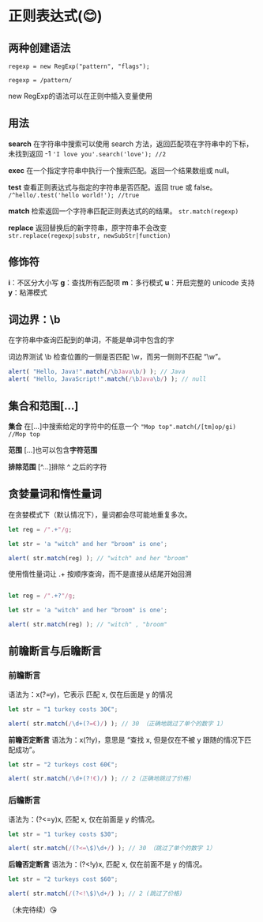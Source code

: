 # 正则表达式(:blush:)

## 两种创建语法

`regexp = new RegExp("pattern", "flags");`

`regexp = /pattern/`

new RegExp的语法可以在正则中插入变量使用

## 用法

**search**
在字符串中搜索可以使用 search 方法，返回匹配项在字符串中的下标，未找到返回 -1
`'I love you'.search('love'); //2`

**exec**
在一个指定字符串中执行一个搜索匹配。返回一个结果数组或 null。

**test**
查看正则表达式与指定的字符串是否匹配。返回 true 或 false。
`/^hello/.test('hello world!'); //true`

**match**
检索返回一个字符串匹配正则表达式的的结果。
`str.match(regexp)`

**replace**
返回替换后的新字符串，原字符串不会改变
`str.replace(regexp|substr, newSubStr|function)`

## 修饰符

**i**：不区分大小写
**g**：查找所有匹配项
**m**：多行模式
**u**：开启完整的 unicode 支持
**y**：粘滞模式

## 词边界：\b

在字符串中查询匹配到的单词，不能是单词中包含的字

词边界测试 \b 检查位置的一侧是否匹配 \w，而另一侧则不匹配 “\w”。

```javascript
alert( "Hello, Java!".match(/\bJava\b/) ); // Java
alert( "Hello, JavaScript!".match(/\bJava\b/) ); // null
```

## 集合和范围[...]

**集合**
在[...]中搜索给定的字符中的任意一个
`"Mop top".match(/[tm]op/gi) //Mop top`

**范围**
[...]也可以包含**字符范围**

**排除范围**
[^...]排除 ^ 之后的字符

## 贪婪量词和惰性量词

在贪婪模式下（默认情况下），量词都会尽可能地重复多次。

```javascript
let reg = /".+"/g;

let str = 'a "witch" and her "broom" is one';

alert( str.match(reg) ); // "witch" and her "broom"

```

使用惰性量词让 .+ 按顺序查询，而不是直接从结尾开始回溯

```javascript

let reg = /".+?"/g;

let str = 'a "witch" and her "broom" is one';

alert( str.match(reg) ); // "witch" , "broom"

```

## 前瞻断言与后瞻断言

### 前瞻断言

语法为：x(?=y)，它表示 匹配 x, 仅在后面是 y 的情况

```javascript
let str = "1 turkey costs 30€";

alert( str.match(/\d+(?=€)/) ); // 30 （正确地跳过了单个的数字 1）
```

**前瞻否定断言**
语法为：x(?!y)，意思是 “查找 x, 但是仅在不被 y 跟随的情况下匹配成功”。

```javascript
let str = "2 turkeys cost 60€";

alert( str.match(/\d+(?!€)/) ); // 2（正确地跳过了价格）
```

### 后瞻断言

语法为：(?<=y)x, 匹配 x, 仅在前面是 y 的情况。

```javascript
let str = "1 turkey costs $30";

alert( str.match(/(?<=\$)\d+/) ); // 30 （跳过了单个的数字 1）
```

**后瞻否定断言**
语法为：(?<!y)x, 匹配 x, 仅在前面不是 y 的情况。

```javascript
let str = "2 turkeys cost $60";

alert( str.match(/(?<!\$)\d+/) ); // 2 (跳过了价格)
```

（未完待续）:kissing_heart:
